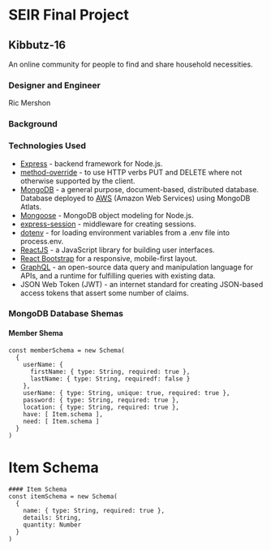 # SEIR Final Project

## Kibbutz-16
An online community for people to find and share household necessities.

### Designer and Engineer
Ric Mershon

### Background


### Technologies Used

* [Express](https://expressjs.com/) - backend framework for Node.js.
* [method-override](https://www.npmjs.com/package/method-override) - to use HTTP verbs PUT and DELETE where not otherwise supported by the client.
* [MongoDB](https://www.mongodb.com/) - a general purpose, document-based, distributed database. Database deployed to [AWS](https://aws.amazon.com/) (Amazon Web Services) using MongoDB Atlats.
* [Mongoose](https://mongoosejs.com/) - MongoDB object modeling for Node.js.
* [express-session](https://www.npmjs.com/package/express-session) - middleware for creating sessions.
* [dotenv](https://www.npmjs.com/package/dotenv) - for loading environment variables from a .env file into process.env.
* [ReactJS](https://reactjs.org/) - a JavaScript library for building user interfaces.
* [React Bootstrap](https://react-bootstrap.github.io/) for a responsive, mobile-first layout.
* [GraphQL](https://www.graphql.com/) - an open-source data query and manipulation language for APIs, and a runtime for fulfilling queries with existing data.
* JSON Web Token (JWT) - an internet standard for creating JSON-based access tokens that assert some number of claims.

### MongoDB Database Shemas

#### Member Shema
```
const memberSchema = new Schema(
  {
    userName: {
      firstName: { type: String, required: true },
      lastName: { type: String, requiredf: false }
    },
    userName: { type: String, unique: true, required: true },
    password: { type: String, required: true },
    location: { type: String, required: true },
    have: [ Item.schema ],
    need: [ Item.schema ]
  }
)
```
# Item Schema
```
#### Item Schema
const itemSchema = new Schema(
  {
    name: { type: String, required: true },
    details: String,
    quantity: Number
  }
)
    
